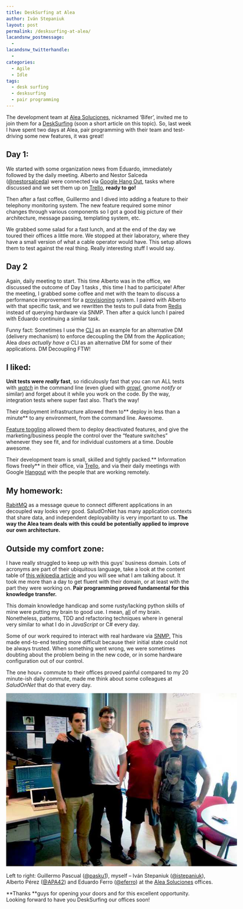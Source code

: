 ```yaml
---
title: DeskSurfing at Alea
author: Iván Stepaniuk
layout: post
permalink: /desksurfing-at-alea/
lacandsnw_postmessage:
  - 
lacandsnw_twitterhandle:
  - 
categories:
  - Agile
  - Idle
tags:
  - desk surfing
  - desksurfing
  - pair programming
---
```

The development team at <a href="http://www.alea-soluciones.com/" target="_blank">Alea Soluciones</a>, nicknamed &#8216;Bifer&#8217;, invited me to join them for a <span style="text-decoration: underline;">DeskSurfing</span> (soon a short article on this topic). So, last week I have spent two days at Alea, pair programming with their team and test-driving some new features, it was great!

## Day 1:

We started with some organization news from Eduardo, immediately followed by the daily meeting. Alberto and Nestor Salceda ([@nestorsalceda][1]) were connected via <a href="http://www.google.com/+/learnmore/hangouts/" target="_blank">Google Hang Out</a>, tasks where discussed and we set them up on <a href="https://trello.com/" target="_blank">Trello</a>, **ready to go!**

Then after a fast coffee, Guillermo and I dived into adding a feature to their telephony monitoring system. The new feature required some minor changes through various components so I got a good big picture of their architecture, message passing, templating system, etc.

We grabbed some salad for a fast lunch, and at the end of the day we toured their offices a little more. We stopped at their laboratory, where they have a small version of what a cable operator would have. This setup allows them to test against the real thing. Really interesting stuff I would say.

## Day 2

Again, daily meeting to start. This time Alberto was in the office, we discussed the outcome of Day 1 tasks , this time I had to participate! After the meeting, I grabbed some coffee and met with the team to discuss a performance improvement for a <a href="http://en.wikipedia.org/wiki/Provisioning" target="_blank">provisioning</a> system. I paired with Alberto with that specific task, and we rewritten the tests to pull data from <a href="http://redis.io/" target="_blank">Redis</a> instead of querying hardware via SNMP. Then after a quick lunch I paired with Eduardo continuing a similar task.

Funny fact: Sometimes I use the <a title="Command-line interface" href="http://en.wikipedia.org/wiki/Command-line_interface" target="_blank">CLI</a> as an example for an alternative DM (delivery mechanism) to enforce decoupling the DM from the Application;  Alea *does actually have a* CLI as an alternative DM for some of their applications. DM Decoupling FTW!

## I liked:

**Unit tests were *really* fast**, so ridiculously fast that you can run ALL tests with <a href="http://linux.die.net/man/1/watch" target="_blank"><em>watch</em></a> in the command line (even glued with *<a href="http://en.wikipedia.org/wiki/Growl_%28software%29" target="_blank">growl</a>*, gnome *notify* or similar) and forget about it while you work on the code. By the way, integration tests where super fast also. That&#8217;s the way!

Their deployment infrastructure allowed them to** deploy in less than a minute** to any environment, from the command line. Awesome.

<a href="http://martinfowler.com/bliki/FeatureToggle.html" target="_blank">Feature toggling</a> allowed them to deploy deactivated features, and give the marketing/business people the control over the &#8220;feature switches&#8221; whenever they see fit, and for individual customers at a time. Double awesome.

Their development team is small, skilled and tightly packed.** Information flows freely** in their office, via <a href="https://trello.com/" target="_blank">Trello</a>, and via their daily meetings with Google <a href="http://www.google.com/+/learnmore/hangouts/" target="_blank">Hangout</a> with the people that are working remotely.

## My homework:

<a href="http://www.rabbitmq.com/" target="_blank">RabitMQ</a> as a message queue to connect different applications in an decoupled way looks very good. SaludOnNet has many application contexts that share data, and independent deployability is very important to us. **The way the Alea team deals with this could be potentially applied to improve our own architecture.**

## Outside my comfort zone:

I have really struggled to keep up with this guys&#8217; business domain. Lots of acronyms are part of their ubiquitous language, take a look at the content table of <a href="http://en.wikipedia.org/wiki/Passive_optical_network" target="_blank">this wikipedia article</a> and you will see what I am talking about. It took me more than a day to get fluent with their domain, or at least with the part they were working on. **Pair programming proved fundamental for this knowledge transfer.**

This domain knowledge handicap and some rusty/lacking python skills of mine were putting my brain to good use. I mean, <span style="text-decoration: underline;">all</span> of my brain. Nonetheless, patterns, TDD and refactoring techniques where in general very similar to what I do in *JavaScript* or C# every day.

Some of our work required to interact with real hardware via <a href="http://en.wikipedia.org/wiki/Simple_Network_Management_Protocol" target="_blank">SNMP.</a> This made end-to-end testing more difficult because their initial state could not be always trusted. When something went wrong, we were sometimes doubting about the problem being in the new code, or in some hardware configuration out of our control.

The one hour+ commute to their offices proved painful compared to my 20 minute-ish daily commute, made me think about some colleagues at *SaludOnNet* that do that every day.

<div id="attachment_434" style="width: 636px" class="wp-caption alignleft">
  <a href="/img/desksurfing-alea-big.jpg" target="_blank"><img class=" wp-image-434    " title="Guillermo Pascual, Iván Stepaniuk, Alberto Pérez, Eduardo Ferro - Click to enlarge" alt="Guillermo Pascual, Iván Stepaniuk, Alberto Pérez, Eduardo Ferro" src="/img/desksurfing-alea.jpg" width="626" height="469" /></a>
  
  <p class="wp-caption-text">
    Left to right: Guillermo Pascual (<a href="https://twitter.com/pasku1" target="_blank">@pasku1</a>), myself &#8211; Iván Stepaniuk (<a href="https://twitter.com/istepaniuk" target="_blank">@istepaniuk</a>),<br /> Alberto Pérez (<a href="https://twitter.com/APA42" target="_blank">@APA42</a>) and Eduardo Ferro (<a href="https://twitter.com/eferro" target="_blank">@eferro</a>) at the <a href="http://www.alea-soluciones.com/" target="_blank">Alea Soluciones</a> offices.
  </p>
</div>

**Thanks **guys for opening your doors and for this excellent opportunity. Looking forward to have you DeskSurfing our offices soon!

 [1]: http://twitter.com/nestorsalceda